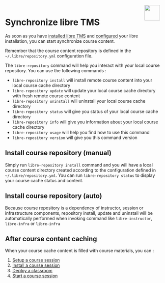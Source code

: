 <img align="right" height="50" src="https://raw.githubusercontent.com/startxfr/libre/dev/doc/assets/logo.svg?sanitize=true">

# Synchronize libre TMS

As soon as you have [installed libre TMS](installer.md) and [configured](libre-configure.md) your 
libre installation, you can start synchronize course content. 

Remember that the course content repository is defined in the `~/.libre/repository.yml` configuration file.

The `libre-repository` command will help you interact with your local course repository. 
You can use the following commands :

* `libre-repository install`    will install remote course content into your local course cache directory
* `libre-repository update`     will update your local course cache directory with fresh remote course content
* `libre-repository uninstall`  will uninstall your local course cache directory
* `libre-repository status`     will give you status of your local course cache directory
* `libre-repository info`       will give you information about your local course cache directory
* `libre-repository usage`      will help you find how to use this command
* `libre-repository version`    will give you this command version


## Install course repository (manual)

Simply run `libre-repository install` command and you will have a local course content directory created
according to the configuration defined in `~/.libre/repository.yml`.
You can run `libre-repository status` to display your course cache status and content.


## Install course repository (auto)

Because course repository is a dependency of instructor, session or infrastructure components, repository install, update and 
uninstall will be automatically performed when invoking command like `libre-instructor`, `libre-infra` or `libre-infra`


## After course content caching

When your course cache content is filled with course materials, you can :

1. [Setup a course session](session-config.md)
2. [Install a course session](session-install.md)
3. [Deploy a classroom](classroom-deploy.md)
4. [Start a course session](session-start.md)
